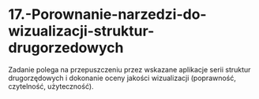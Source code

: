 # 17.-Porownanie-narzedzi-do-wizualizacji-struktur-drugorzedowych
Zadanie polega na przepuszczeniu przez wskazane aplikacje serii struktur drugorzędowych i dokonanie oceny jakości wizualizacji (poprawność, czytelność, użyteczność).
